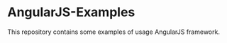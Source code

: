 <h1> AngularJS-Examples </h1>
<p>This repository contains some examples of usage AngularJS framework. </p>
